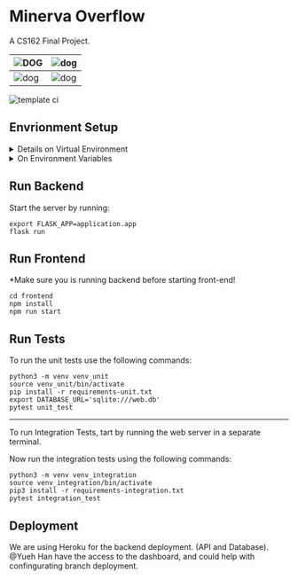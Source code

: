 # Minerva Overflow 

A CS162 Final Project.


| ![DOG](https://media2.giphy.com/media/JUji554QwdXwAuYkhP/giphy.gif?cid=ecf05e4762276arv388c0025qtogvfcpm03kwcnqgsdzjjko&rid=giphy.gif) | ![dog](https://media4.giphy.com/media/fbyGEE9mlqDyE/giphy.gif?cid=ecf05e477ed0jwqjysilm8q3bf8f7ll23mzwxxo3or3s3gpg&rid=giphy.gif&ct=g) |
| ------------------------------------------------------------ | ------------------------------------------------------------ |
| ![dog](https://media4.giphy.com/media/jkSvCVEXWlOla/giphy.gif?cid=ecf05e47w0m6d75cmujsj3udpys1jdg6c188v3njwzmmbh24&rid=giphy.gif&ct=g) | ![dog](https://media1.giphy.com/media/tyttpGT2apUm6wtb0kM/giphy.gif?cid=ecf05e47ruacetc9tf6eguzuv2ve5oenqcc6odhh68ry2neu&rid=giphy.gif&ct=g) |

![template ci](https://github.com/minerva-university/cs162-minerva-overflow/actions/workflows/ci.yaml/badge.svg)




## Envrionment Setup

<details>

  <summary>Details on Virtual Environment </summary>

  Virtual environment is a key component in ensuring that the application is configured in the right environment

  Requirments: Python 3 and pip 3 

  ```
  brew install python3
  ```

  Pip3 is installed with Python3

  ``` 
  pip3 install virtualenv
  ```

  ##### Usage

  Creation of virtualenv:

  ```
  virtualenv -p python3 venv
  ```

  If the above code does not work, you could also do

  ```
  python3 -m venv venv
  ```

  To activate the virtualenv:

  ```
  source venv/bin/activate
  ```

  Or, if you are **using Windows** - [reference source:](https://stackoverflow.com/questions/8921188/issue-with-virtualenv-cannot-activate)

  ```
  venv\Scripts\activate
  ```

  To deactivate the virtualenv (after you finished working):

  ```
  deactivate
  ```

  Install dependencies in virtual environment:

  ```
  pip3 install -r requirements.txt
  ```

</details>



<details>

  <summary>On Environment Variables </summary>

  All environment variables are stored within the `.env` file and loaded with dotenv package.

  **Never** commit your local settings to the Github repository!

</details>


## Run Backend 

Start the server by running:
```
export FLASK_APP=application.app
flask run
```

## Run Frontend 
*Make sure you is running backend before starting front-end!

```
cd frontend
npm install 
npm run start 
```


## Run Tests
To run the unit tests use the following commands:
```
python3 -m venv venv_unit
source venv_unit/bin/activate
pip install -r requirements-unit.txt
export DATABASE_URL='sqlite:///web.db'
pytest unit_test
```
---
To run Integration Tests, tart by running the web server in a separate terminal.

Now run the integration tests using the following commands:
```
python3 -m venv venv_integration
source venv_integration/bin/activate
pip3 install -r requirements-integration.txt
pytest integration_test
```
## Deployment

We are using Heroku for the backend deployment. (API and Database). @Yueh Han have the access to the dashboard, and could help with confingurating branch deployment. 

